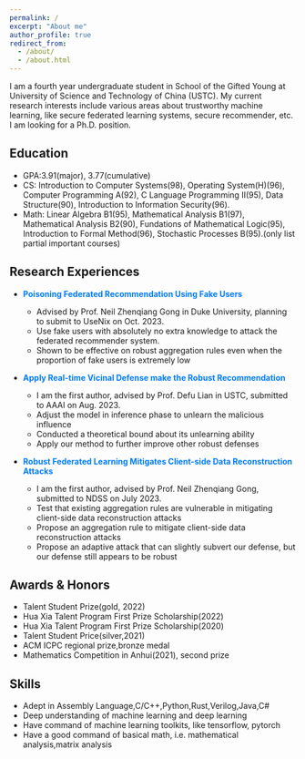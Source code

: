 ```yaml
---
permalink: /
excerpt: "About me"
author_profile: true
redirect_from: 
  - /about/
  - /about.html
---
```


I am a fourth year undergraduate student in School of the Gifted Young at University of Science and Technology of China (USTC). My current research interests include various areas about trustworthy machine learning, like secure federated learning systems, secure recommender, etc. I am looking for a Ph.D. position.

## Education
* GPA:3.91(major), 3.77(cumulative)
* CS:  Introduction to Computer Systems(98), Operating System(H)(96), Computer Programming A(92), C Language Programming II(95), Data Structure(90), Introduction to Information Security(96).
* Math:  Linear Algebra B1(95), Mathematical Analysis B1(97), Mathematical Analysis B2(90), Fundations of Mathematical Logic(95), Introduction to Formal Method(96), Stochastic Processes B(95).(only list partial important courses)

## Research Experiences
* <span style="color: #007bff;"><b>Poisoning Federated Recommendation Using Fake Users</b></span>  
  * Advised by Prof. Neil Zhenqiang Gong in Duke University, planning to submit to UseNix on Oct. 2023.
  * Use fake users with absolutely no extra knowledge to attack the federated recommender system.
  * Shown to be effective on robust aggregation rules even when the proportion of fake users is extremely low

* <span style="color: #007bff;"><b>Apply Real-time Vicinal Defense make the Robust Recommendation</b></span>  
  * I am the first author, advised by Prof. Defu Lian in USTC, submitted to AAAI on Aug. 2023.
  * Adjust the model in inference phase to unlearn the malicious influence
  * Conducted a theoretical bound about its unlearning ability
  * Apply our method to further improve other robust defenses

* <span style="color: #007bff;"><b>Robust Federated Learning Mitigates Client-side Data Reconstruction Attacks</b></span>  
  * I am the first author, advised by Prof. Neil Zhenqiang Gong, submitted to NDSS on July 2023.
  * Test that existing aggregation rules are vulnerable in mitigating client-side data reconstruction attacks
  * Propose an aggregation rule to mitigate client-side data reconstruction attacks
  * Propose an adaptive attack that can slightly subvert our defense, but our defense still appears to be robust
  
## Awards & Honors
* Talent Student Prize(gold, 2022)
* Hua Xia Talent Program First Prize Scholarship(2022)
* Hua Xia Talent Program First Prize Scholarship(2020)
* Talent Student Price(silver,2021)
* ACM ICPC regional prize,bronze medal
* Mathematics Competition in Anhui(2021), second prize

## Skills
* Adept in Assembly Language,C/C++,Python,Rust,Verilog,Java,C#
* Deep understanding of machine learning and deep learning
* Have command of machine learning toolkits, like tensorflow, pytorch
* Have a good command of basical math, i.e. mathematical analysis,matrix analysis
